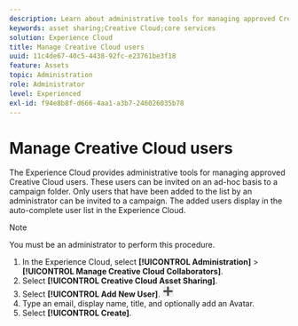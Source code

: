 ```yaml
---
description: Learn about administrative tools for managing approved Creative Cloud users in Experience Cloud. 
keywords: asset sharing;Creative Cloud;core services
solution: Experience Cloud
title: Manage Creative Cloud users 
uuid: 11c4de67-40c5-4438-92fc-e23761be3f18
feature: Assets
topic: Administration
role: Administrator
level: Experienced
exl-id: f94e8b8f-d666-4aa1-a3b7-246026035b78
---
```

# Manage Creative Cloud users

The Experience Cloud provides administrative tools for managing approved Creative Cloud users. These users can be invited on an ad-hoc basis to a campaign folder. Only users that have been added to the list by an administrator can be invited to a campaign. The added users display in the auto-complete user list in the Experience Cloud.

>[!NOTE]
>
>You must be an administrator to perform this procedure.

1. In the Experience Cloud, select **[!UICONTROL Administration]** > **[!UICONTROL Manage Creative Cloud Collaborators]**.
1. Select **[!UICONTROL Creative Cloud Asset Sharing]**.
1. Select **[!UICONTROL Add New User]**.  ![](assets/mac_add_icon.png)
1. Type an email, display name, title, and optionally add an Avatar.
1. Select **[!UICONTROL Create]**.

